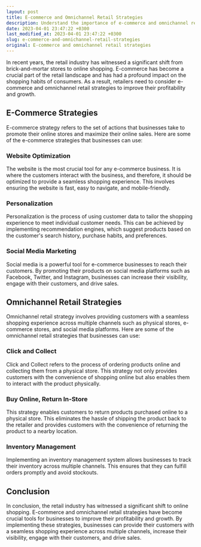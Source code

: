 ```yaml
---
layout: post
title: E-commerce and Omnichannel Retail Strategies
description: Understand the importance of e-commerce and omnichannel retail strategies in improving business profitability and growth.
date: 2023-04-01 23:47:22 +0300
last_modified_at: 2023-04-01 23:47:22 +0300
slug: e-commerce-and-omnichannel-retail-strategies
original: E-commerce and omnichannel retail strategies
---
```

In recent years, the retail industry has witnessed a significant shift from brick-and-mortar stores to online shopping. E-commerce has become a crucial part of the retail landscape and has had a profound impact on the shopping habits of consumers. As a result, retailers need to consider e-commerce and omnichannel retail strategies to improve their profitability and growth.

## E-Commerce Strategies

E-commerce strategy refers to the set of actions that businesses take to promote their online stores and maximize their online sales. Here are some of the e-commerce strategies that businesses can use:

### Website Optimization

The website is the most crucial tool for any e-commerce business. It is where the customers interact with the business, and therefore, it should be optimized to provide a seamless shopping experience. This involves ensuring the website is fast, easy to navigate, and mobile-friendly.

### Personalization

Personalization is the process of using customer data to tailor the shopping experience to meet individual customer needs. This can be achieved by implementing recommendation engines, which suggest products based on the customer's search history, purchase habits, and preferences.

### Social Media Marketing

Social media is a powerful tool for e-commerce businesses to reach their customers. By promoting their products on social media platforms such as Facebook, Twitter, and Instagram, businesses can increase their visibility, engage with their customers, and drive sales.

## Omnichannel Retail Strategies

Omnichannel retail strategy involves providing customers with a seamless shopping experience across multiple channels such as physical stores, e-commerce stores, and social media platforms. Here are some of the omnichannel retail strategies that businesses can use:

### Click and Collect

Click and Collect refers to the process of ordering products online and collecting them from a physical store. This strategy not only provides customers with the convenience of shopping online but also enables them to interact with the product physically.

### Buy Online, Return In-Store

This strategy enables customers to return products purchased online to a physical store. This eliminates the hassle of shipping the product back to the retailer and provides customers with the convenience of returning the product to a nearby location.

### Inventory Management

Implementing an inventory management system allows businesses to track their inventory across multiple channels. This ensures that they can fulfill orders promptly and avoid stockouts.

## Conclusion

In conclusion, the retail industry has witnessed a significant shift to online shopping. E-commerce and omnichannel retail strategies have become crucial tools for businesses to improve their profitability and growth. By implementing these strategies, businesses can provide their customers with a seamless shopping experience across multiple channels, increase their visibility, engage with their customers, and drive sales.